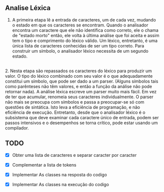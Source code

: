 ## Analise Léxica ##

1. A primeira etapa lê a entrada de caracteres, um de cada vez, mudando o estado em que os caracteres se encontram. Quando o analisador encontra um caractere que ele não identifica como correto, ele o chama de "estado morto" então, ele volta à última análise que foi aceita e assim tem o tipo e comprimento do léxico válido. Um léxico, entretanto, é uma única lista de caracteres conhecidas de ser um tipo correto. Para construir um símbolo, o analisador léxico necessita de um segundo estado. 
<br>
2. Nesta etapa são repassados os caracteres do léxico para produzir um valor. O tipo do léxico combinado com seu valor é o que adequadamente constitui um símbolo, que pode ser dado a um parser. (Alguns símbolos tais como parênteses não têm valores, e então a função da análise não pode retornar nada). A análise léxica escreve um parser muito mais fácil. Em vez de ter que acumular, renomeia seus caracteres individualmente. O parser não mais se preocupa com símbolos e passa a preocupar-se só com questões de sintática. Isto leva a eficiência de programação, e não eficiência de execução. Entretanto, desde que o analisador léxico é o subsistema que deve examinar cada caractere único de entrada, podem ser passos intensivos e o desempenhos se torna crítico, pode estar usando um compilador.


## TODO ##

- [x] Obter uma lista de caracteres e separar caracter por caracter

- [x] Complementar a lista de tokens

- [x] Implementar As classes na resposta do codigo

- [x] Implementar As classes na execução do codigo